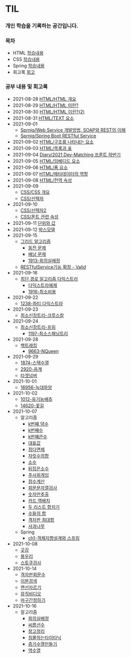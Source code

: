 # TIL
### 개인 학습을 기록하는 공간입니다.

### 목차

- HTML [학습내용](./html)
- CSS [학습내용](./css)
- Spring [학습내용](./spring) 
- 회고록 [회고](./diary)

### 공부 내용 및 회고록 

- 2021-08-28 [HTML/HTML 개요](./html/Section0-HTML개요/20210828-HTML개요.md)
- 2021-08-29 [HTML/HTML 이란?](./html/Section1-HTML/20210829-HTML.md)
- 2021-08-30 [HTML/HTML 이란?(2)](./html/Section1-HTML/20210830-HTML(2).md)
- 2021-08-31 [HTML/TEXT 요소](./html/Section2-TEXT요소/20210831-TEXT요소.md)
- 2021-09-01 
  - [Sprnig/Web Service 개발방법, SOAP와 REST의 이해](./spring-boot-RESTful/Section0-WebServiceANDWebApplication/WebService개발방법SOAP과REST의이해.md)
  - [Sprnig/Spring Boot RESTful Service](./spring-boot-RESTful/Section1-SpringBoot로개발하는RESTfulService/SpringBoot-RESTfulService.md.md)
- 2021-09-02 [HTML/구조를 나타내는 요소](./html/Section3-구조를나타내는요소/20210902-구조를나타내는요소.md)
- 2021-09-03 [HTML/목록과 표](./html/Section4-목록과표/20210903-목록과표.md)
- 2021-09-04 [Diary/2021 Dev-Matching 프론트 하반기](./diary/20210904DevMatching하반기.md)
- 2021-09-05 [HTML/임베디드 요소](./html/Section5-임베디드요소/20210905-임베디드요소.md)
- 2021-09-06 [HTML/폼 요소](./html/Section6-폼요소/20210906-폼요소.md)
- 2021-09-07 [HTML/메타데이터의 역할](./html/Section7-메타데이터의역할/20210907-메타데이터.md)
- 2021-09-08 [HTML/전역 속성](./html/Section8-전역속성/20210908-전역속성.md)
- 2021-09-09 
  - [CSS/CSS 개요](./css/Section0-CSS개요/20210909-CSS개요.md)
  - [CSS/선택자](./css/Section1-선택자/20210909-선택자.md) 
- 2021-09-10 
  - [CSS/선택자2](./css/Section1-선택자/20210909-선택자.md)
  - [CSS/폰트 관련 속성](./css/Section2-폰트관련속성/20210910-폰트관련속성.md)
- 2021-09-11 [단위와 값](./css/Section3-단위와값/20210911-단위와값.md)
- 2021-09-12 [박스모델](./css/Section4-박스모델/20210912-박스모델.md)
- 2021-09-15 
  - [그리드 알고리즘](./algorithm/Greedy/탐욕알고리즘.md)
    - [동전 문제](./algorithm/Greedy/problems/동전문제.py)
    - [배낭 문제](./algorithm/Greedy/problems/배낭문제.py)
    - [1913-회의실배정](./algorithm/Greedy/problems/1913-회의실배정.py)
  - [RESTfulService기능 확장 - Valid](./spring-boot-RESTful/Section3-RESTfulService기능확장/RESTfulService기능확장.md)
- 2021-09-16 
  - [최단 경로 알고리즘 다익스트라](./algorithm/최단경로/최단경로알고리즘.md)
    - [다익스트라예제](./algorithm/최단경로/다익스트라예제.py)
    - [1916-최소비용](./algorithm/최단경로/problems/1916-최소비용.py)
- 2021-09-22
  - [1238-파티 다익스트라](./algorithm/최단경로/problems/1238-파티.py)
- 2021-09-23
  - [최소신장트리-크루스칼](./algorithm/최소신장트리/최소신장트리.md)
- 2021-09-24
  - [최소신장트리-프림](./algorithm/최소신장트리/최소신장트리.md)
    - [1197-최소스패닝트리](./algorithm/최소신장트리/problems/1197-최소스패닝트리.py)
- 2021-09-28
  - [백트래킹](./algorithm/백트래킹/백트래킹.md)
    - [9663-NQueen](./algorithm/백트래킹/problems/9663-NQueen.py)
- 2021-09-29
  - [1874-스택수열](./algorithm/problems/1874-스택수열.py)
  - [2920-음계](./algorithm/problems/2920-음계.py)
  - [타겟넘버](./algorithm/problems/타겟넘버.py)
- 2021-10-01
  - [16956-늑대와양](./algorithm/problems/16956-늑대와양.py)
- 2021-10-02
  - [1012-유기농배추](./algorithm/problems/1012-유기농배추.py)
  - [14620-꽃길](./algorithm/problems/14620-꽃길.py)
- 2021-10-07
  - 알고리즘
    - [k번째 약수](./algorithm/코딩구현력기르기/k번째약수.py)
    - [k번째수](./algorithm/코딩구현력기르기/k번째수.py)
    - [k번째큰수](./algorithm/코딩구현력기르기/k번째큰수.py)
    - [대표값](./algorithm/코딩구현력기르기/대표값.py)
    - [정다면체](./algorithm/코딩구현력기르기/정다면체.py)
    - [자릿수의합](./algorithm/코딩구현력기르기/자릿수의합.py)
    - [소수](./algorithm/코딩구현력기르기/소수.py)
    - [뒤집은소수](./algorithm/코딩구현력기르기/뒤집은소수.py)
    - [주사위게임](./algorithm/코딩구현력기르기/주사위게임.py)
    - [점수계산](./algorithm/코딩구현력기르기/점수계산.py)
    - [회문문자열검사](./algorithm/탐색시뮬레이션(string,1차원,2차원)/회문문자열검사.py)
    - [숫자만추출](./algorithm/탐색시뮬레이션(string,1차원,2차원)/숫자만추출.py)
    - [카드 역배치](./algorithm/탐색시뮬레이션(string,1차원,2차원)/카드역배치.py)
    - [두 리스트 합치기](./algorithm/탐색시뮬레이션(string,1차원,2차원)/두리스트합치기.py)
    - [수들의 합](./algorithm/탐색시뮬레이션(string,1차원,2차원)/수들의합.py)
    - [격자판 최대합](./algorithm/탐색시뮬레이션(string,1차원,2차원)/격자판최대합.py)
    - [사과나무](./algorithm/탐색시뮬레이션(string,1차원,2차원)/사과나무.py)
  - Spring
    - [ch1-객체지향설계와 스프링](./spring/spring-basic/ch1-객체지향설계와스프링)
- 2021-10-08
  - [곳감](./algorithm/탐색시뮬레이션(string,1차원,2차원)/곳감.py)
  - [봉우리](./algorithm/탐색시뮬레이션(string,1차원,2차원)/봉우리.py)
  - [스토쿠검사](./algorithm/탐색시뮬레이션(string,1차원,2차원)/스토쿠검사.py)
- 2021-10-14
  - [격자판회문수](./algorithm/탐색시뮬레이션(string,1차원,2차원)/격자판회문수.py)
  - [이분검색](./algorithm/이분탐색/이분검색.py)
  - [랜선자르기](./algorithm/이분탐색/랜선자르기.py)
  - [뮤직비디오](./algorithm/이분탐색/뮤직비디오.py)
  - [마구간정하기](./algorithm/이분탐색/마구간정하기.py)
- 2021-10-16
  - 알고리즘
    - [회의실배정](./Greedy/problems/회의실배정.py)
    - [씨름선수](./Greedy/problems/씨름선수.py)
    - [창고정리](./Greedy/problems/창고정리.py)
    - [침몰하는타이타닉](./Greedy/problems/침몰하는타이타닉.py)
    - [증가수열만들기](./Greedy/problems/증가수열만들기.py)
    - [역수열](./Greedy/problems/역수열.py)

